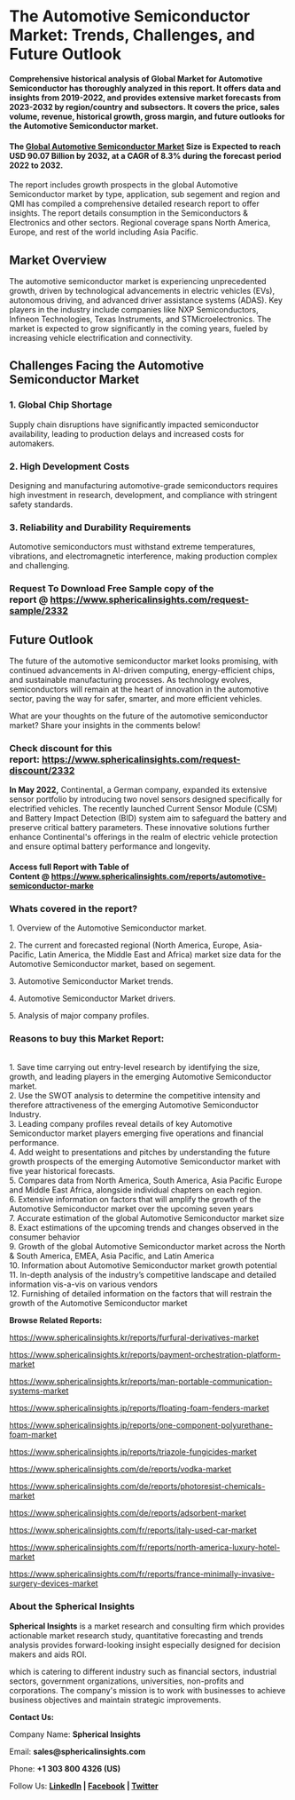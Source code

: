 <div class="content-title">
<h1>The Automotive Semiconductor Market: Trends, Challenges, and Future Outlook</h1>
</div>
<div class="content-body__detail">
<section id="section_0" class="entry fr-view">
<p><strong>Comprehensive historical analysis of Global Market for Automotive Semiconductor has thoroughly analyzed in this report. It offers data and insights from 2019-2022, and provides extensive market forecasts from 2023-2032 by region/country and subsectors. It covers the price, sales volume, revenue, historical growth, gross margin, and future outlooks for the Automotive Semiconductor market.</strong></p>
<h4><strong>The&nbsp;<a href="https://www.sphericalinsights.com/reports/automotive-semiconductor-marke" target="_blank" rel="noopener">Global Automotive Semiconductor Market</a>&nbsp;Size is Expected to reach USD 90.07 Billion by 2032, at a CAGR of 8.3% during the forecast period 2022 to 2032.</strong></h4>
<p>The report includes growth prospects in the global Automotive Semiconductor market by type, application, sub segement and region and QMI has compiled a comprehensive detailed research report to offer insights. The report details consumption in the Semiconductors &amp; Electronics and other sectors. Regional coverage spans North America, Europe, and rest of the world including Asia Pacific.</p>
<h2 data-pm-slice="1 1 []"><strong>Market Overview</strong></h2>
<p>The automotive semiconductor market is experiencing unprecedented growth, driven by technological advancements in electric vehicles (EVs), autonomous driving, and advanced driver assistance systems (ADAS). Key players in the industry include companies like NXP Semiconductors, Infineon Technologies, Texas Instruments, and STMicroelectronics. The market is expected to grow significantly in the coming years, fueled by increasing vehicle electrification and connectivity.</p>
<h2 data-pm-slice="1 1 []"><strong>Challenges Facing the Automotive Semiconductor Market</strong></h2>
<h3><strong>1. Global Chip Shortage</strong></h3>
<p>Supply chain disruptions have significantly impacted semiconductor availability, leading to production delays and increased costs for automakers.</p>
<h3><strong>2. High Development Costs</strong></h3>
<p>Designing and manufacturing automotive-grade semiconductors requires high investment in research, development, and compliance with stringent safety standards.</p>
<h3><strong>3. Reliability and Durability Requirements</strong></h3>
<p>Automotive semiconductors must withstand extreme temperatures, vibrations, and electromagnetic interference, making production complex and challenging.</p>
<h3>Request To Download Free Sample copy of the report&nbsp;@&nbsp;<a href="https://www.sphericalinsights.com/request-sample/2332">https://www.sphericalinsights.com/request-sample/2332</a></h3>
<h2 data-pm-slice="1 1 []"><strong>Future Outlook</strong></h2>
<p>The future of the automotive semiconductor market looks promising, with continued advancements in AI-driven computing, energy-efficient chips, and sustainable manufacturing processes. As technology evolves, semiconductors will remain at the heart of innovation in the automotive sector, paving the way for safer, smarter, and more efficient vehicles.</p>
<p>What are your thoughts on the future of the automotive semiconductor market? Share your insights in the comments below!</p>
<h3>Check discount for this report:&nbsp;<a href="https://www.sphericalinsights.com/request-discount/2332">https://www.sphericalinsights.com/request-discount/2332</a></h3>
<p><strong>In May 2022,</strong>&nbsp;Continental, a German company, expanded its extensive sensor portfolio by introducing two novel sensors designed specifically for electrified vehicles. The recently launched Current Sensor Module (CSM) and Battery Impact Detection (BID) system aim to safeguard the battery and preserve critical battery parameters. These innovative solutions further enhance Continental's offerings in the realm of electric vehicle protection and ensure optimal battery performance and longevity.</p>
<h4>Access full Report with Table of Content&nbsp;@&nbsp;<a href="https://www.sphericalinsights.com/reports/automotive-semiconductor-marke" target="_blank" rel="noopener">https://www.sphericalinsights.com/reports/automotive-semiconductor-marke</a></h4>
<h3><strong>Whats covered in the report?</strong></h3>
<p>1. Overview of the Automotive Semiconductor market.</p>
<p>2. The current and forecasted regional (North America, Europe, Asia-Pacific, Latin America, the Middle East and Africa) market size data for the Automotive Semiconductor market, based on segement.</p>
<p>3. Automotive Semiconductor Market trends.</p>
<p>4. Automotive Semiconductor Market drivers.</p>
<p>5. Analysis of major company profiles.</p>
<h3><strong>Reasons to buy this Market Report:</strong></h3>
<p><br />1. Save time carrying out entry-level research by identifying the size, growth, and leading players in the emerging Automotive Semiconductor market.<br />2. Use the SWOT analysis to determine the competitive intensity and therefore attractiveness of the emerging Automotive Semiconductor Industry.<br />3. Leading company profiles reveal details of key Automotive Semiconductor market players emerging five operations and financial performance.<br />4. Add weight to presentations and pitches by understanding the future growth prospects of the emerging Automotive Semiconductor market with five year historical forecasts.<br />5. Compares data from North America, South America, Asia Pacific Europe and Middle East Africa, alongside individual chapters on each region.<br />6. Extensive information on factors that will amplify the growth of the Automotive Semiconductor market over the upcoming seven years<br />7. Accurate estimation of the global Automotive Semiconductor market size<br />8. Exact estimations of the upcoming trends and changes observed in the consumer behavior<br />9. Growth of the global Automotive Semiconductor market across the North &amp; South America, EMEA, Asia Pacific, and Latin America<br />10. Information about Automotive Semiconductor market growth potential<br />11. In-depth analysis of the industry&rsquo;s competitive landscape and detailed information vis-a-vis on various vendors<br />12. Furnishing of detailed information on the factors that will restrain the growth of the Automotive Semiconductor market</p>
<p><strong>Browse Related Reports:</strong></p>
<p><a href="https://www.sphericalinsights.kr/reports/furfural-derivatives-market">https://www.sphericalinsights.kr/reports/furfural-derivatives-market</a></p>
<p><a href="https://www.sphericalinsights.kr/reports/payment-orchestration-platform-market">https://www.sphericalinsights.kr/reports/payment-orchestration-platform-market</a></p>
<p><a href="https://www.sphericalinsights.kr/reports/man-portable-communication-systems-market">https://www.sphericalinsights.kr/reports/man-portable-communication-systems-market</a>&nbsp;</p>
<p><a href="https://www.sphericalinsights.jp/reports/floating-foam-fenders-market">https://www.sphericalinsights.jp/reports/floating-foam-fenders-market</a></p>
<p><a href="https://www.sphericalinsights.jp/reports/one-component-polyurethane-foam-market">https://www.sphericalinsights.jp/reports/one-component-polyurethane-foam-market</a>&nbsp;</p>
<p><a href="https://www.sphericalinsights.jp/reports/triazole-fungicides-market">https://www.sphericalinsights.jp/reports/triazole-fungicides-market</a></p>
<p><a href="https://www.sphericalinsights.com/de/reports/vodka-market">https://www.sphericalinsights.com/de/reports/vodka-market</a></p>
<p><a href="https://www.sphericalinsights.com/de/reports/photoresist-chemicals-market">https://www.sphericalinsights.com/de/reports/photoresist-chemicals-market</a></p>
<p><a href="https://www.sphericalinsights.com/de/reports/adsorbent-market">https://www.sphericalinsights.com/de/reports/adsorbent-market</a></p>
<p><a href="https://www.sphericalinsights.com/fr/reports/italy-used-car-market">https://www.sphericalinsights.com/fr/reports/italy-used-car-market</a></p>
<p><a href="https://www.sphericalinsights.com/fr/reports/north-america-luxury-hotel-market">https://www.sphericalinsights.com/fr/reports/north-america-luxury-hotel-market</a>&nbsp;</p>
<p><a href="https://www.sphericalinsights.com/fr/reports/france-minimally-invasive-surgery-devices-market">https://www.sphericalinsights.com/fr/reports/france-minimally-invasive-surgery-devices-market</a></p>
<h3><strong>About the Spherical Insights</strong></h3>
<p><strong>Spherical Insights</strong>&nbsp;is a market research and consulting firm which provides actionable market research study, quantitative forecasting and trends analysis provides forward-looking insight especially designed for decision makers and aids ROI.</p>
<p>which is catering to different industry such as financial sectors, industrial sectors, government organizations, universities, non-profits and corporations. The company's mission is to work with businesses to achieve business objectives and maintain strategic improvements.</p>
<p><strong>Contact Us:</strong></p>
<p>Company Name:&nbsp;<strong>Spherical Insights</strong></p>
<p>Email:&nbsp;<strong>sales@sphericalinsights.com</strong></p>
<p>Phone:&nbsp;<strong>+1 303 800 4326 (US)</strong></p>
<p>Follow Us:&nbsp;<strong><a href="https://www.linkedin.com/company/spherical-insight/"><u>LinkedIn</u></a>&nbsp;|&nbsp;<a href="https://www.facebook.com/sphericalinsights22"><u>Facebook</u></a>&nbsp;|&nbsp;<a href="https://twitter.com/SInsights_US"><u>Twitter</u></a></strong></p>
<div class="clear">&nbsp;</div>
</section>
</div>
